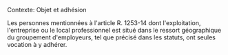 Contexte: Objet et adhésion

Les personnes mentionnées à l'article R. 1253-14 dont l'exploitation, l'entreprise ou le local professionnel est situé dans le ressort géographique du groupement d'employeurs, tel que précisé dans les statuts, ont seules vocation à y adhérer.